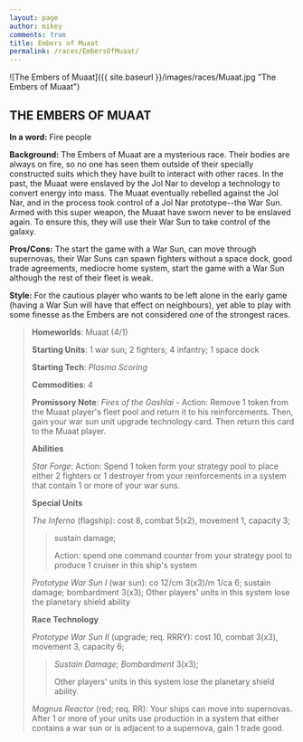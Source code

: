 ```yaml
---
layout: page
author: mikey
comments: true
title: Embers of Muaat
permalink: /races/EmbersOfMuaat/
---
```


![The Embers of Muaat]({{ site.baseurl }}/images/races/Muaat.jpg "The Embers of Muaat")

## THE EMBERS OF MUAAT

**In a word:** Fire people

**Background:** The Embers of Muaat are a mysterious race.  Their bodies are always on fire, so no one has seen them outside of their specially constructed suits which they have built to interact with other races.  In the past, the Muaat were enslaved by the Jol Nar to develop a technology to convert energy into mass.  The Muaat eventually rebelled against the Jol Nar, and in the process took control of a Jol Nar prototype--the War Sun.  Armed with this super weapon, the Muaat have sworn never to be enslaved again.  To ensure this, they will use their War Sun to take control of the galaxy.

**Pros/Cons:** The start the game with a War Sun, can move through supernovas, their War Suns can spawn fighters without a space dock, good trade agreements, mediocre home system, start the game with a War Sun although the rest of their fleet is weak.

**Style:** For the cautious player who wants to be left alone in the early game (having a War Sun will have that effect on neighbours), yet able to play with some finesse as the Embers are not considered one of the strongest races.

>**Homeworlds**: Muaat (4/1)
>
>**Starting Units**: 1 war sun; 2 fighters; 4 infantry; 1 space dock
>
>**Starting Tech**: _Plasma Scoring_
>
>**Commodities**: 4
>
>**Promissory Note**: _Fires of the Gashlai_ - Action: Remove 1 token from the Muaat player's fleet pool and return it to his reinforcements. Then, gain your war sun unit upgrade technology card. Then return this card to the Muaat player.
>
>**Abilities**
>
>_Star Forge_: Action: Spend 1 token form your strategy pool to place either 2 fighters or 1 destroyer from your reinforcements in a system that contain 1 or more of your war suns. 
>
>**Special Units**
>
>_The Inferno_ (flagship): cost 8, combat 5(x2), movement 1, capacity 3; 
>>sustain damage; 
>>
>>Action: spend one command counter from your strategy pool to produce 1 cruiser in this ship's system
>
>_Prototype War Sun I_ (war sun): co 12/cm 3(x3)/m 1/ca 6; sustain damage; bombardment 3(x3); Other players' units in this system lose the planetary shield ability       
>
>**Race Technology**
>
>_Prototype War Sun II_ (upgrade; req. RRRY): cost 10, combat 3(x3), movement 3, capacity 6; 
>>_Sustain Damage_; _Bombardment_ 3(x3); 
>>
>>Other players' units in this system lose the planetary shield ability.
>
>_Magnus Reactor_ (red; req. RR): Your ships can move into supernovas. After 1 or more of your units use production in a system that either contains a war sun or is adjacent to a supernova, gain 1 trade good. 
